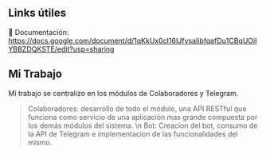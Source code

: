 ## Links útiles

​📜​ Documentación: 
https://docs.google.com/document/d/1qKkUx0cI16IJfysaIibfqafDu1CBqUOiIYBBZDQKSTE/edit?usp=sharing

## Mi Trabajo

Mi trabajo se centralizo en los módulos de Colaboradores y Telegram.
> Colaboradores: desarrollo de todo el módulo, una API RESTful que funciona como servicio de una aplicación mas grande compuesta por los demás   módulos del sistema. \n
Bot: Creacion del bot, consumo de la API de Telegram e implementacion de las funcionalidades del mismo.
